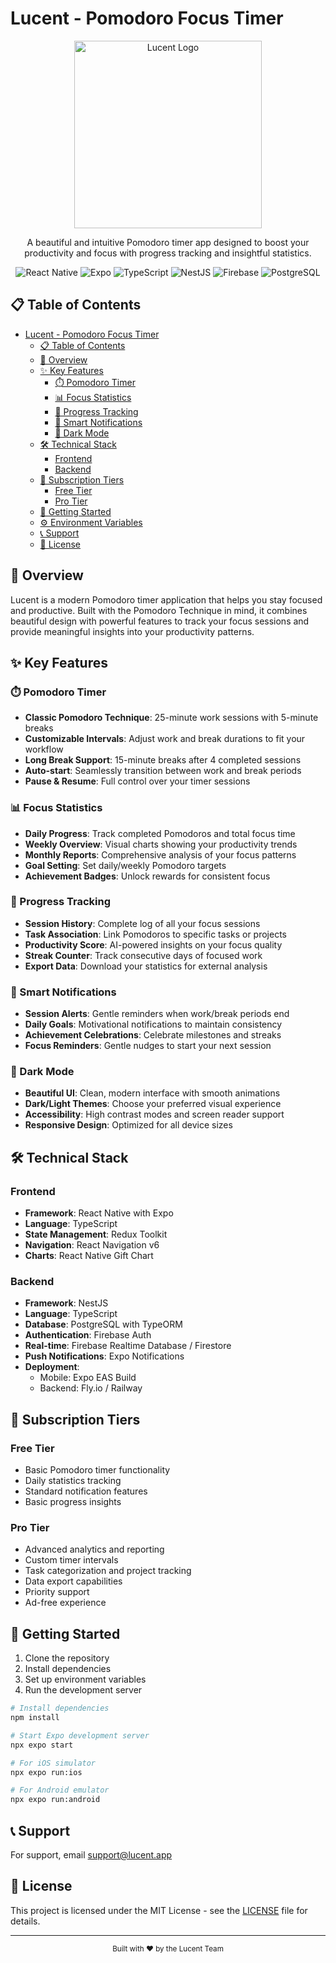 # Lucent - Pomodoro Focus Timer

<div align="center">
  <img src="https://github.com/PromptKits/.github/blob/main/profile/resources/logo.png" alt="Lucent Logo" width="300"/>
  
  <p>A beautiful and intuitive Pomodoro timer app designed to boost your productivity and focus with progress tracking and insightful statistics.</p>

  <div>
    <img src="https://img.shields.io/badge/-React_Native-000000?style=flat&logo=react" alt="React Native"/>
    <img src="https://img.shields.io/badge/-Expo-000000?style=flat&logo=expo" alt="Expo"/>
    <img src="https://img.shields.io/badge/-TypeScript-000000?style=flat&logo=typescript" alt="TypeScript"/>
    <img src="https://img.shields.io/badge/-NestJS-000000?style=flat&logo=nestjs" alt="NestJS"/>
    <img src="https://img.shields.io/badge/-Firebase-000000?style=flat&logo=firebase" alt="Firebase"/>
    <img src="https://img.shields.io/badge/-PostgreSQL-000000?style=flat&logo=postgresql" alt="PostgreSQL"/>
  </div>
</div>

## 📋 Table of Contents

- [Lucent - Pomodoro Focus Timer](#lucent---pomodoro-focus-timer)
  - [📋 Table of Contents](#-table-of-contents)
  - [🚀 Overview](#-overview)
  - [✨ Key Features](#-key-features)
    - [⏱️ Pomodoro Timer](#️-pomodoro-timer)
    - [📊 Focus Statistics](#-focus-statistics)
    - [🎯 Progress Tracking](#-progress-tracking)
    - [🔔 Smart Notifications](#-smart-notifications)
    - [🌙 Dark Mode](#-dark-mode)
  - [🛠️ Technical Stack](#️-technical-stack)
    - [Frontend](#frontend)
    - [Backend](#backend)
  - [💎 Subscription Tiers](#-subscription-tiers)
    - [Free Tier](#free-tier)
    - [Pro Tier](#pro-tier)
  - [🚀 Getting Started](#-getting-started)
  - [⚙️ Environment Variables](#️-environment-variables)
  - [📞 Support](#-support)
  - [📄 License](#-license)

## 🚀 Overview

Lucent is a modern Pomodoro timer application that helps you stay focused and productive. Built with the Pomodoro Technique in mind, it combines beautiful design with powerful features to track your focus sessions and provide meaningful insights into your productivity patterns.

## ✨ Key Features

### ⏱️ Pomodoro Timer

- **Classic Pomodoro Technique**: 25-minute work sessions with 5-minute breaks
- **Customizable Intervals**: Adjust work and break durations to fit your workflow
- **Long Break Support**: 15-minute breaks after 4 completed sessions
- **Auto-start**: Seamlessly transition between work and break periods
- **Pause & Resume**: Full control over your timer sessions

### 📊 Focus Statistics

- **Daily Progress**: Track completed Pomodoros and total focus time
- **Weekly Overview**: Visual charts showing your productivity trends
- **Monthly Reports**: Comprehensive analysis of your focus patterns
- **Goal Setting**: Set daily/weekly Pomodoro targets
- **Achievement Badges**: Unlock rewards for consistent focus

### 🎯 Progress Tracking

- **Session History**: Complete log of all your focus sessions
- **Task Association**: Link Pomodoros to specific tasks or projects
- **Productivity Score**: AI-powered insights on your focus quality
- **Streak Counter**: Track consecutive days of focused work
- **Export Data**: Download your statistics for external analysis

### 🔔 Smart Notifications

- **Session Alerts**: Gentle reminders when work/break periods end
- **Daily Goals**: Motivational notifications to maintain consistency
- **Achievement Celebrations**: Celebrate milestones and streaks
- **Focus Reminders**: Gentle nudges to start your next session

### 🌙 Dark Mode

- **Beautiful UI**: Clean, modern interface with smooth animations
- **Dark/Light Themes**: Choose your preferred visual experience
- **Accessibility**: High contrast modes and screen reader support
- **Responsive Design**: Optimized for all device sizes

## 🛠️ Technical Stack

### Frontend

- **Framework**: React Native with Expo
- **Language**: TypeScript
- **State Management**: Redux Toolkit
- **Navigation**: React Navigation v6
- **Charts**: React Native Gift Chart

### Backend

- **Framework**: NestJS
- **Language**: TypeScript
- **Database**: PostgreSQL with TypeORM
- **Authentication**: Firebase Auth
- **Real-time**: Firebase Realtime Database / Firestore
- **Push Notifications**: Expo Notifications
- **Deployment**:
  - Mobile: Expo EAS Build
  - Backend: Fly.io / Railway

## 💎 Subscription Tiers

### Free Tier

- Basic Pomodoro timer functionality
- Daily statistics tracking
- Standard notification features
- Basic progress insights

### Pro Tier

- Advanced analytics and reporting
- Custom timer intervals
- Task categorization and project tracking
- Data export capabilities
- Priority support
- Ad-free experience

## 🚀 Getting Started

1. Clone the repository
2. Install dependencies
3. Set up environment variables
4. Run the development server

```bash
# Install dependencies
npm install

# Start Expo development server
npx expo start

# For iOS simulator
npx expo run:ios

# For Android emulator
npx expo run:android
```

## 📞 Support

For support, email [support@lucent.app](mailto:support@lucent.app)

## 📄 License

This project is licensed under the MIT License - see the [LICENSE](LICENSE) file for details.

---

<div align="center">
  <sub>Built with ❤️ by the Lucent Team</sub>
</div>
